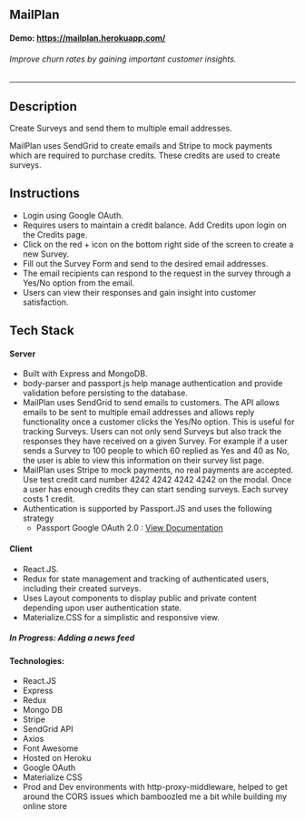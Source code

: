 ## MailPlan

#### Demo: https://mailplan.herokuapp.com/

###### Improve churn rates by gaining important customer insights.

---

## Description

Create Surveys and send them to multiple email addresses.

MailPlan uses SendGrid to create emails and Stripe to mock payments which are required to purchase credits. These credits are used to create surveys.

## Instructions

- Login using Google OAuth.
- Requires users to maintain a credit balance. Add Credits upon login on the Credits page.
- Click on the red + icon on the bottom right side of the screen to create a new Survey.
- Fill out the Survey Form and send to the desired email addresses.
- The email recipients can respond to the request in the survey through a Yes/No option from the email.
- Users can view their responses and gain insight into customer satisfaction.

## Tech Stack

#### Server

- Built with Express and MongoDB.
- body-parser and passport.js help manage authentication and provide validation before persisting to the database.
- MailPlan uses SendGrid to send emails to customers. The API allows emails to be sent to multiple email addresses and allows reply functionality once a customer clicks the Yes/No option. This is useful for tracking Surveys. Users can not only send Surveys but also track the responses they have received on a given Survey. For example if a user sends a Survey to 100 people to which 60 replied as Yes and 40 as No, the user is able to view this information on their survey list page.
- MailPlan uses Stripe to mock payments, no real payments are accepted. Use test credit card number 4242 4242 4242 4242 on the modal. Once a user has enough credits they can start sending surveys. Each survey costs 1 credit.
- Authentication is supported by Passport.JS and uses the following strategy
  - Passport Google OAuth 2.0 : [View Documentation](http://www.passportjs.org/packages/passport-google-oauth20/ "passport-google-oauth20")

#### Client

- React.JS.
- Redux for state management and tracking of authenticated users, including their created surveys.
- Uses Layout components to display public and private content depending upon user authentication state.
- Materialize.CSS for a simplistic and responsive view.

##### In Progress: Adding a news feed

#### Technologies:

- React.JS
- Express
- Redux
- Mongo DB
- Stripe
- SendGrid API
- Axios
- Font Awesome
- Hosted on Heroku
- Google OAuth
- Materialize CSS
- Prod and Dev environments with http-proxy-middleware, helped to get around the CORS issues which bamboozled me a bit while building my online store
